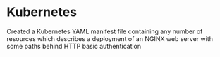 # Kubernetes
Created a Kubernetes YAML manifest file containing any number of resources which describes a deployment of an NGINX web server with some paths behind HTTP basic authentication
